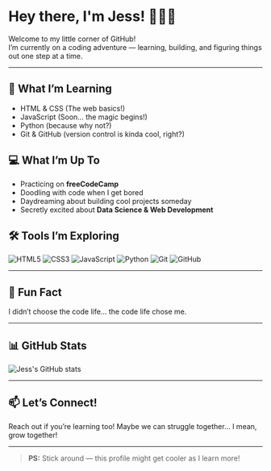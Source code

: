 # Hey there, I'm Jess! 👋✨🥴

Welcome to my little corner of GitHub!  
I’m currently on a coding adventure — learning, building, and figuring things out one step at a time.

---

## 🌱 What I’m Learning
- HTML & CSS (The web basics!)
- JavaScript (Soon… the magic begins!)
- Python (because why not?)
- Git & GitHub (version control is kinda cool, right?)

## 💻 What I’m Up To
- Practicing on **freeCodeCamp**
- Doodling with code when I get bored
- Daydreaming about building cool projects someday
- Secretly excited about **Data Science & Web Development**

## 🛠 Tools I’m Exploring
![HTML5](https://img.shields.io/badge/HTML5-E34F26?style=flat-square&logo=html5&logoColor=white)
![CSS3](https://img.shields.io/badge/CSS3-1572B6?style=flat-square&logo=css3&logoColor=white)
![JavaScript](https://img.shields.io/badge/JavaScript-F7DF1E?style=flat-square&logo=javascript&logoColor=black)
![Python](https://img.shields.io/badge/Python-3776AB?style=flat-square&logo=python&logoColor=white)
![Git](https://img.shields.io/badge/Git-F05032?style=flat-square&logo=git&logoColor=white)
![GitHub](https://img.shields.io/badge/GitHub-181717?style=flat-square&logo=github&logoColor=white)

---

## 🌟 Fun Fact
I didn’t choose the code life… the code life chose me.

---

## 📊 GitHub Stats
![Jess's GitHub stats](https://github-readme-stats.vercel.app/api?username=your-github-username&show_icons=true&theme=radical)

---

## 📫 Let’s Connect!
Reach out if you’re learning too! Maybe we can struggle together… I mean, grow together!

---

> **PS:** Stick around — this profile might get cooler as I learn more!

<!---
Nightfrostj/Nightfrostj is a ✨ special ✨ repository because its `README.md` (this file) appears on your GitHub profile.
You can click the Preview link to take a look at your changes.
--->
